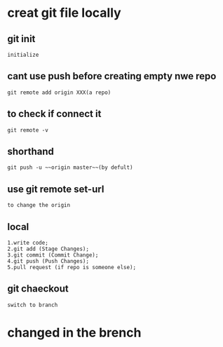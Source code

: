 # creat git file locally

## git init
    initialize

## cant use push before creating empty nwe repo
    git remote add origin XXX(a repo)

## to check if connect it
    git remote -v

## shorthand
    git push -u ~~origin master~~(by defult)

## use git remote set-url <SSH>
    to change the origin 

## local
    1.write code;
    2.git add (Stage Changes);
    3.git commit (Commit Change);
    4.git push (Push Changes);
    5.pull request (if repo is someone else);

## git chaeckout 
    switch to branch

# changed in the brench
